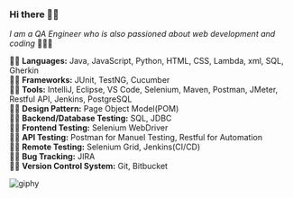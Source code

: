 ### Hi there 👋🏻

_I am a QA Engineer who is also passioned about web development and coding_ 👩🏻‍💻

:woman_cartwheeling: **Languages:** Java, JavaScript, Python, HTML, CSS, Lambda, xml, SQL, Gherkin\
:lotus_position_woman: **Frameworks:** JUnit, TestNG, Cucumber\
:biking_woman: **Tools:** IntelliJ, Eclipse, VS Code, Selenium, Maven, Postman, JMeter, Restful API, Jenkins, PostgreSQL\
:weight_lifting_woman: **Design Pattern:** Page Object Model(POM)\
:golfing_woman: **Backend/Database Testing:** SQL, JDBC\
:woman_cartwheeling: **Frontend Testing:** Selenium WebDriver\
:lotus_position_woman: **API Testing:** Postman for Manuel Testing, Restful for Automation\
:biking_woman: **Remote Testing:** Selenium Grid, Jenkins(CI/CD)\
:lotus_position_woman: **Bug Tracking:** JIRA\
:woman_cartwheeling: **Version Control System:** Git, Bitbucket 

![giphy](https://user-images.githubusercontent.com/60116628/131928939-2bd76f2a-1270-4f65-b089-9ef13016b6c9.gif)
